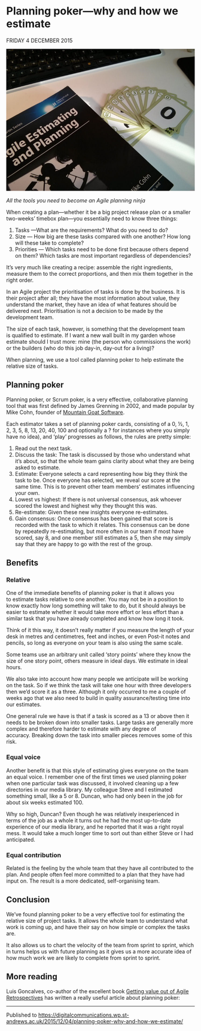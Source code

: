# Planning poker—why and how we estimate

FRIDAY 4 DECEMBER 2015


![Planning poker cards](https://github.com/garethjmsaunders/blog-posts/blob/master/dct-blog/img/2015-12-04-planning-poker.jpg)

_All the tools you need to become an Agile planning ninja_

When creating a plan—whether it be a big project release plan or a smaller two-weeks’ timebox plan—you essentially need to know three things:

1. Tasks —What are the requirements? What do you need to do?
2. Size — How big are these tasks compared with one another? How long will these take to complete?
3. Priorities — Which tasks need to be done first because others depend on them? Which tasks are most important regardless of dependencies?

It’s very much like creating a recipe: assemble the right ingredients, measure them to the correct proportions, and then mix them together in the right order.

In an Agile project the prioritisation of tasks is done by the business. It is their project after all; they have the most information about value, they understand the market, they have an idea of what features should be delivered next. Prioritisation is not a decision to be made by the development team.

The size of each task, however, is something that the development team is qualified to estimate. If I want a new wall built in my garden whose estimate should I trust more: mine (the person who commissions the work) or the builders (who do this job day-in, day-out for a living)?

When planning, we use a tool called planning poker to help estimate the relative size of tasks.

## Planning poker

Planning poker, or Scrum poker, is a very effective, collaborative planning tool that was first defined by James Grenning in 2002, and made popular by Mike Cohn, founder of [Mountain Goat Software](http://www.mountaingoatsoftware.com/company/about-mike-cohn).

Each estimator takes a set of planning poker cards, consisting of a 0, ½, 1, 2, 3, 5, 8, 13, 20, 40, 100 and optionally a ? for instances where you simply have no idea), and ‘play’ progresses as follows, the rules are pretty simple:

1. Read out the next task.
2. Discuss the task: The task is discussed by those who understand what it’s about, so that the whole team gains clarity about what they are being asked to estimate.
3. Estimate: Everyone selects a card representing how big they think the task to be. Once everyone has selected, we reveal our score at the same time. This is to prevent other team members’ estimates influencing your own.
4. Lowest vs highest: If there is not universal consensus, ask whoever scored the lowest and highest why they thought this was.
5. Re-estimate: Given these new insights everyone re-estimates.
6. Gain consensus: Once consensus has been gained that score is recorded with the task to which it relates. This consensus can be done by repeatedly re-estimating, but more often in our team if most have scored, say 8, and one member still estimates a 5, then she may simply say that they are happy to go with the rest of the group.

## Benefits

### Relative

One of the immediate benefits of planning poker is that it allows you to estimate tasks relative to one another. You may not be in a position to know exactly how long something will take to do, but it should always be easier to estimate whether it would take more effort or less effort than a similar task that you have already completed and know how long it took.

Think of it this way, it doesn’t really matter if you measure the length of your desk in metres and centimetres, feet and inches, or even Post-it notes and pencils, so long as everyone on your team is also using the same scale.

Some teams use an arbitrary unit called ‘story points’ where they know the size of one story point, others measure in ideal days. We estimate in ideal hours.

We also take into account how many people we anticipate will be working on the task. So if we think the task will take one hour with three developers then we’d score it as a three. Although it only occurred to me a couple of weeks ago that we also need to build in quality assurance/testing time into our estimates.

One general rule we have is that if a task is scored as a 13 or above then it needs to be broken down into smaller tasks. Large tasks are generally more complex and therefore harder to estimate with any degree of accuracy. Breaking down the task into smaller pieces removes some of this risk.

### Equal voice

Another benefit is that this style of estimating gives everyone on the team an equal voice. I remember one of the first times we used planning poker when one particular task was discussed, it involved cleaning up a few directories in our media library. My colleague Steve and I estimated something small, like a 5 or 8. Duncan, who had only been in the job for about six weeks estimated 100.

Why so high, Duncan? Even though he was relatively inexperienced in terms of the job as a whole it turns out he had the most up-to-date experience of our media library, and he reported that it was a right royal mess. It would take a much longer time to sort out than either Steve or I had anticipated.

### Equal contribution

Related is the feeling by the whole team that they have all contributed to the plan. And people often feel more committed to a plan that they have had input on. The result is a more dedicated, self-organising team.

## Conclusion

We’ve found planning poker to be a very effective tool for estimating the relative size of project tasks. It allows the whole team to understand what work is coming up, and have their say on how simple or complex the tasks are.

It also allows us to chart the velocity of the team from sprint to sprint, which in turns helps us with future planning as it gives us a more accurate idea of how much work we are likely to complete from sprint to sprint.

## More reading

Luis Goncalves, co-author of the excellent book [Getting value out of Agile Retrospectives](http://luis-goncalves.com/books/) has written a really useful article about planning poker:

---

Published to https://digitalcommunications.wp.st-andrews.ac.uk/2015/12/04/planning-poker-why-and-how-we-estimate/